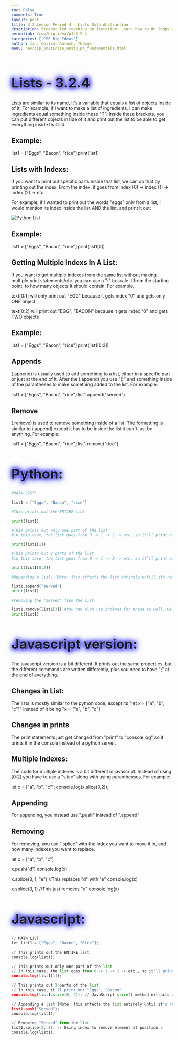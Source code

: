 ```yaml
---
toc: False
comments: True
layout: post
title: 3.2 Lesson Period 4 - Lists Data Abstraction
description: Student led teaching on Iteration. Learn how to do loops with Java and Python.
permalink: /csp/big-idea/p4/3-2-4
categories: ['CSP Big Ideas']
author: Ian, Collin, Aarush, Thomas
menu: nav/csp_units/csp_unit3_p4_fundamentals.html
---
```


<style>
  h1 {
    animation: glow 1s ease-in-out infinite alternate;
    font-size: 3em; /* Increased font size */
  }
</style>

<h1>
  Lists - 3.2.4
</h1>

<style>
@keyframes glow {
  from {
    text-shadow: 0 0 5px #fff, 0 0 10px #00f, 0 0 15px #00f, 0 0 20px #00f; /* Changed color to blue (#00f) */
  }
  to {
    text-shadow: 0 0 20px #00f, 0 0 30px #00f, 0 0 40px #00f, 0 0 50px #00f; /* Changed color to blue (#00f) */
  }
}
</style>

Lists are similar to its name, it's a variable that equals a list of objects inside of it. For example, if I want to make a list of ingredients, I can make ingredients equal something inside these "[]". Inside these brackets, you can put different objects inside of it and print out the list to be able to get everything inside that list.

## Example:
list1 = ["Eggs", "Bacon", "rice"]
print(list1)

## Lists with Indexs:

If you want to print out specific parts inside that list, we can do that by printing out the index. From the index, it goes from index (0) -> index (1) -> index (2) -> etc.

For example, if I wanted to print out the words "eggs" only from a list, I would mention its index inside the list AND the list, and print it out:

![Python List](https://pynative.com/wp-content/uploads/2021/03/python-list.jpg)

## Example:
list1 = ["Eggs", "Bacon", "rice"]
print(list1[0])


## Getting Multiple Indexs In A List:
If you want to get multiple indexes from the same list without making multiple print statements/etc. you can use a ":" to scale it from the starting point, to how many objects it should contain. For example,

text[0:1] will only print out "EGG" because it gets index "0" and gets only ONE object

text[0:2] will print out "EGG", "BACON" because it gets index "0" and gets TWO objects

## Example:
list1 = ["Eggs", "Bacon", "rice"]
print(list1[0:2])

## Appends

(.append) is usually used to add something to a list, either in a specific part or just at the end of it. After the (.append) you use "()" and something inside of the parantheses to make something added to the list. For example:

list1 = ["Eggs", "Bacon", "rice"]
list1.append("served")

## Remove

(.remove) is used to remove something inside of a list. The formatting is similar to (.append) except it has to be inside the list it can't just be anything. For example:

list1 = ["Eggs", "Bacon", "rice"]
list1.remove("rice")

# Python:




```python
#MAIN LIST:

list1 = ["Eggs", "Bacon", "rice"]

#This prints out the ENTIRE list

print(list1)

#This prints out only one part of the list
#in this case, the list goes from 0 -> 1 -> 2 -> etc, so it'll print out "Bacon"

print(list1[1]) 

#This prints out 2 parts of the list
#in this case, the list goes from 0 -> 1 -> 2 -> etc, so it'll print out "eggs", "bacon"

print(list1[0:2]) 

#Appending a list, (Note: this affects the list entirely untill its removed):

list1.append("served")
print(list1)

#removing the "served" from the list

list1.remove(list1[3]) #You can also use indexes for these as well. Helpful especially if the name is long.
print(list1)
```

# Javascript version:

The javascript version is a bit different. It prints out the same properties, but the different commands are written differently, plus you need to have ";" at the end of everything.

## Changes in List:

The lists is mostly similar to the python code, except its "let x = ["a", "b", "c"]" instead of it being "x = ["a", "b", "c"]

## Changes in prints

The print statements just get changed from "print" to "console.log" so it prints it in the console instead of a python server.

## Multiple Indexes:

The code for multiple indexes is a bit different in javascript. Instead of using [0:2] you have to use a "slice" along with using paranthesses. For example:

let x = ["a", "b", "c"];
console.log(x.slice(0,2));

## Appending

For appending, you instead use ".push" instead of ".append"

## Removing

For removing, you use ".splice" with the index you want to move it in, and how many indexes you want to replace.

let x = ["a", "b", "c"]

x.push("d")
console.log(x)

x.splice(3, 1, "e") //This replaces "d" with "e"
console.log(x)

x.splice(3, 1) //This just removes "e"
console.log(x)

# Javascript:


```python
// MAIN LIST
let list1 = ["Eggs", "Bacon", "Rice"];

// This prints out the ENTIRE list
console.log(list1);

// This prints out only one part of the list
// In this case, the list goes from 0 -> 1 -> 2 -> etc., so it'll print out "Bacon"
console.log(list1[1]);

// This prints out 2 parts of the list
// In this case, it'll print out "Eggs", "Bacon"
console.log(list1.slice(0, 2)); // JavaScript slice() method extracts a portion of the array

// Appending a list (Note: this affects the list entirely until it's removed)
list1.push("Served");
console.log(list1);

// Removing "Served" from the list
list1.splice(3, 1); // Using index to remove element at position 3
console.log(list1);
```
